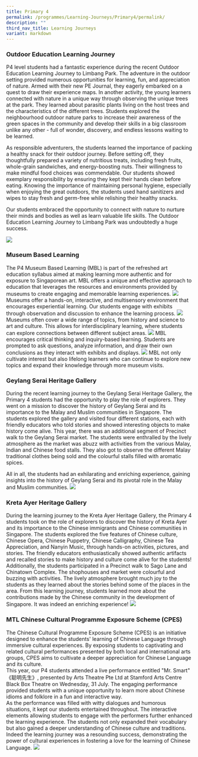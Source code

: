 ```yaml
---
title: Primary 4
permalink: /programmes/Learning-Journeys/Primary4/permalink/
description: ""
third_nav_title: Learning Journeys
variant: markdown
---
```

### **Outdoor Education Learning Journey**
P4 level students had a fantastic experience during the recent Outdoor Education Learning Journey to Limbang Park. The adventure in the outdoor setting provided numerous opportunities for learning, fun, and appreciation of nature.
Armed with their new PE Journal, they eagerly embarked on a quest to draw their experience maps. In another activity, the young learners connected with nature in a unique way through observing the unique trees at the park. They learned about parasitic plants living on the host trees and the characteristics of the different trees. Students explored the neighbourhood outdoor nature parks to increase their awareness of the green spaces in the community and develop their skills in a big classroom unlike any other - full of wonder, discovery, and endless lessons waiting to be learned.

As responsible adventurers, the students learned the importance of packing a healthy snack for their outdoor journey. Before setting off, they thoughtfully prepared a variety of nutritious treats, including fresh fruits, whole-grain sandwiches, and energy-boosting nuts. Their willingness to make mindful food choices was commendable. Our students showed exemplary responsibility by ensuring they kept their hands clean before eating. Knowing the importance of maintaining personal hygiene, especially when enjoying the great outdoors, the students used hand sanitizers and wipes to stay fresh and germ-free while relishing their healthy snacks. 

Our students embraced the opportunity to connect with nature to nurture their minds and bodies as well as learn valuable life skills.  The Outdoor Education Learning Journey to Limbang Park was undoubtedly a huge success. 

![](/images/Learning%20Journeys/2023/Primary%204/p4%20oe%201.png)
### **Museum Based Learning**
The P4 Museum Based Learning (MBL) is part of the refreshed art education syllabus aimed at making learning more authentic and for exposure to Singaporean art. MBL offers a unique and effective approach to education that leverages the resources and environments provided by museums to create engaging and memorable learning experiences. 
![](/images/Learning%20Journeys/2024/P4_MBL_1.png)
Museums offer a hands-on, interactive, and multisensory environment that encourages experiential learning. Our students engage with exhibits through observation and discussion to enhance the learning process.
![](/images/Learning%20Journeys/2024/P4_MBL_2.png)
Museums often cover a wide range of topics, from history and science to art and culture. This allows for interdisciplinary learning, where students can explore connections between different subject areas.
![](/images/Learning%20Journeys/2024/P4_MBL_3.png)
MBL encourages critical thinking and inquiry-based learning. Students are prompted to ask questions, analyze information, and draw their own conclusions as they interact with exhibits and displays.
![](/images/Learning%20Journeys/2024/P4_MBL_4.png)
MBL not only cultivate interest but also lifelong learners who can continue to explore new topics and expand their knowledge through more museum visits.
### **Geylang Serai Heritage Gallery**
During the recent learning journey to the Geylang Serai Heritage Gallery, the Primary 4 students had the opportunity to play the role of explorers. They went on a mission to discover the history of Geylang Serai and its importance to the Malay and Muslim communities in Singapore. The students explored the gallery and visited four different stations, each with friendly educators who told stories and showed interesting objects to make history come alive.
This year, there was an additional segment of Precinct walk to the Geylang Serai market. The students were enthralled by the lively atmosphere as the market was abuzz with activities from the various Malay, Indian and Chinese food stalls. They also got to observe the different Malay traditional clothes being sold and the colourful stalls filled with aromatic spices.

All in all, the students had an exhilarating and enriching experience, gaining insights into the history of Geylang Serai and its pivotal role in the Malay and Muslim communities.
![](/images/Learning%20Journeys/2023/Primary%204/collage.jpg)
### **Kreta Ayer Heritage Gallery**
During the learning journey to the Kreta Ayer Heritage Gallery, the Primary 4 students took on the role of explorers to discover the history of Kreta Ayer and its importance to the Chinese immigrants and Chinese communities in Singapore. The students explored the five features of Chinese culture, Chinese Opera, Chinese Puppetry, Chinese Calligraphy, Chinese Tea Appreciation, and Nanyin Music, through hands-on activities, pictures, and stories. The friendly educators enthusiastically showed authentic artifacts and recalled stories to make history and culture come alive for the students!  
Additionally, the students participated in a Precinct walk to Sago Lane and Chinatown Complex. The shophouses and market were colourful and buzzing with activities. The lively atmosphere brought much joy to the students as they learned about the stories behind some of the places in the area.
From this learning journey, students learned more about the contributions made by the Chinese community in the development of Singapore. It was indeed an enriching experience!
![](/images/Learning%20Journeys/2023/Primary%204/p4%20kreta%20ayer.png)
### **MTL Chinese Cultural Programme Exposure Scheme (CPES)**
The Chinese Cultural Programme Exposure Scheme (CPES) is an initiative designed to enhance the students' learning of Chinese Language through immersive cultural experiences. By exposing students to captivating and related cultural performances presented by both local and international arts groups, CPES aims to cultivate a deeper appreciation for Chinese Language and its culture.<br>
This year, our P4 students attended a live performance entitled "Mr. Smart" 《聪明先生》, presented by Arts Theatre Pte Ltd at Stamford Arts Centre Black Box Theatre on Wednesday, 31 July. The engaging performance provided students with a unique opportunity to learn more about Chinese idioms and folklore in a fun and interactive way.<br>
As the performance was filled with witty dialogues and humorous situations, it kept our students entertained throughout. The interactive elements allowing students to engage with the performers further enhanced the learning experience.  The students not only expanded their vocabulary but also gained a deeper understanding of Chinese culture and traditions.<br>
Indeed the learning journey was a resounding success, demonstrating the power of cultural experiences in fostering a love for the learning of Chinese Language.
![](/images/Learning%20Journeys/2024/CPES_Collage_pics.jpg)